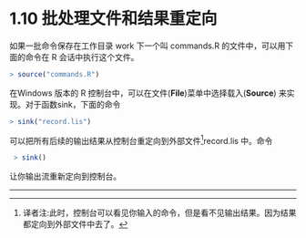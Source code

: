 # 1.10 批处理文件和结果重定向
 如果一批命令保存在工作目录 work 下一个叫 commands.R 的文件中，可以用下面的命令在 R 会话中执行这个文件。

```R
> source("commands.R")
```

在Windows 版本的 R 控制台中，可以在文件(**File**)菜单中选择载入(**Source**) 来实现。对于函数sink，下面的命令

```R
> sink("record.lis")
```

可以把所有后续的输出结果从控制台重定向到外部文件[^1]record.lis 中。命令

```R
 > sink()
```

让你输出流重新定向到控制台。





---

[^1]:译者注:此时，控制台可以看见你输入的命令，但是看不见输出结果。因为结果都定向到外部文件中去了。

